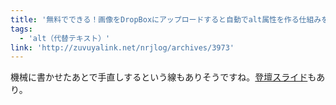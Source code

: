 ```yaml
---
title: '無料でできる！画像をDropBoxにアップロードすると自動でalt属性を作る仕組みをノンコーディングで作った話（Microsoft Flow）'
tags:
  - 'alt（代替テキスト）'
link: 'http://zuvuyalink.net/nrjlog/archives/3973'
---
```


機械に書かせたあとで手直しするという線もありそうですね。[登壇スライド](https://www.slideshare.net/noriji822/alt-79747524)もあり。
